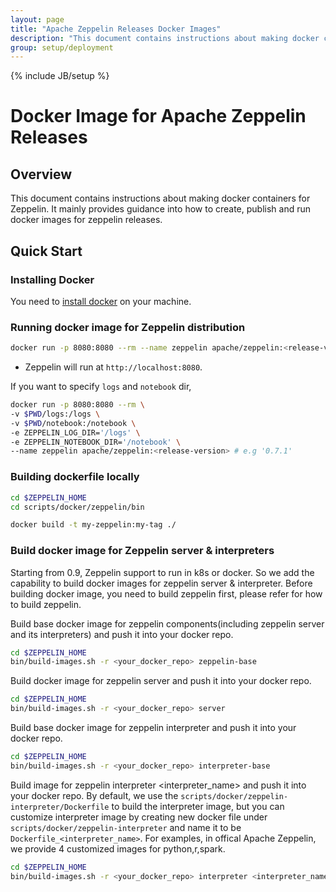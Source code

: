 ```yaml
---
layout: page
title: "Apache Zeppelin Releases Docker Images"
description: "This document contains instructions about making docker containers for Zeppelin. It mainly provides guidance into how to create, publish and run docker images for zeppelin releases."
group: setup/deployment 
---
```

<!--
Licensed under the Apache License, Version 2.0 (the "License");
you may not use this file except in compliance with the License.
You may obtain a copy of the License at

http://www.apache.org/licenses/LICENSE-2.0

Unless required by applicable law or agreed to in writing, software
distributed under the License is distributed on an "AS IS" BASIS,
WITHOUT WARRANTIES OR CONDITIONS OF ANY KIND, either express or implied.
See the License for the specific language governing permissions and
limitations under the License.
-->
{% include JB/setup %}

# Docker Image for Apache Zeppelin Releases 

<div id="toc"></div>

## Overview 
This document contains instructions about making docker containers for Zeppelin. It mainly provides guidance into how to create, publish and run docker images for zeppelin releases.

## Quick Start

### Installing Docker
You need to [install docker](https://docs.docker.com/engine/installation/) on your machine.

### Running docker image for Zeppelin distribution

```bash
docker run -p 8080:8080 --rm --name zeppelin apache/zeppelin:<release-version> 
```

* Zeppelin will run at `http://localhost:8080`.

If you want to specify `logs` and `notebook` dir, 

```bash
docker run -p 8080:8080 --rm \
-v $PWD/logs:/logs \
-v $PWD/notebook:/notebook \
-e ZEPPELIN_LOG_DIR='/logs' \
-e ZEPPELIN_NOTEBOOK_DIR='/notebook' \
--name zeppelin apache/zeppelin:<release-version> # e.g '0.7.1'
```

### Building dockerfile locally

```bash
cd $ZEPPELIN_HOME
cd scripts/docker/zeppelin/bin

docker build -t my-zeppelin:my-tag ./
```

### Build docker image for Zeppelin server & interpreters

Starting from 0.9, Zeppelin support to run in k8s or docker. So we add the capability to 
build docker images for zeppelin server & interpreter. Before building docker image, you need to build zeppelin first, please refer for how to build zeppelin.


Build base docker image for zeppelin components(including zeppelin server and its interpreters) and push it into your docker repo.
```bash
cd $ZEPPELIN_HOME
bin/build-images.sh -r <your_docker_repo> zeppelin-base
```

Build docker image for zeppelin server and push it into your docker repo.
```bash
cd $ZEPPELIN_HOME
bin/build-images.sh -r <your_docker_repo> server
```

Build base docker image for zeppelin interpreter and push it into your docker repo.
```bash
cd $ZEPPELIN_HOME
bin/build-images.sh -r <your_docker_repo> interpreter-base
```

Build image for zeppelin interpreter <interpreter_name> and push it into your docker repo. By default, we use the `scripts/docker/zeppelin-interpreter/Dockerfile` to build the interpreter image, but you can customize interpreter image by
creating new docker file under `scripts/docker/zeppelin-interpreter` and name it to be `Dockerfile_<interpreter_name>`. For examples, in offical Apache Zeppelin, we provide 4 customized images for python,r,spark.
```bash
cd $ZEPPELIN_HOME
bin/build-images.sh -r <your_docker_repo> interpreter <interpreter_name>
```
